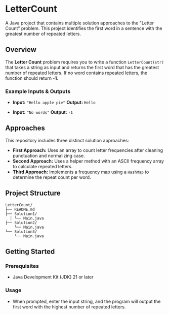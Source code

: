 # LetterCount

A Java project that contains multiple solution approaches to the "Letter Count" problem. This project identifies the first word in a sentence with the greatest number of repeated letters.

## Overview

The **Letter Count** problem requires you to write a function `LetterCount(str)` that takes a string as input and returns the first word that has the greatest number of repeated letters. If no word contains repeated letters, the function should return **-1**.

### Example Inputs & Outputs

- **Input:** `"Hello apple pie"`
  **Output:** `Hello`

- **Input:** `"No words"`
  **Output:** `-1`

## Approaches

This repository includes three distinct solution approaches:

- **First Approach:** Uses an array to count letter frequencies after cleaning punctuation and normalizing case.
- **Second Approach:** Uses a helper method with an ASCII frequency array to calculate repeated letters.
- **Third Approach:** Implements a frequency map using a `HashMap` to determine the repeat count per word.

## Project Structure

```
LetterCount/
├── README.md 
├── Solution1/ 
  │ └── Main.java 
├── Solution2/
    └── Main.java 
└── Solution3/
    └── Main.java
```

## Getting Started

### Prerequisites

- Java Development Kit (JDK) 21 or later

### Usage

- When prompted, enter the input string, and the program will output the first word with the highest number of repeated letters.